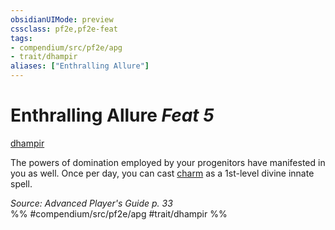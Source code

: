 ```yaml
---
obsidianUIMode: preview
cssclass: pf2e,pf2e-feat
tags:
- compendium/src/pf2e/apg
- trait/dhampir
aliases: ["Enthralling Allure"]
---
```

# Enthralling Allure  *Feat 5*  
[dhampir](/rules/traits/dhampir-b1.md)  


The powers of domination employed by your progenitors have manifested in you as well. Once per day, you can cast [charm](/compendium/spells/charm.md) as a 1st-level divine innate spell.

*Source: Advanced Player's Guide p. 33*  
%% #compendium/src/pf2e/apg #trait/dhampir %%